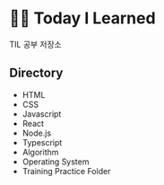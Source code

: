 # 👩‍🏫 Today I Learned

TIL 공부 저장소

## Directory

- HTML
- CSS
- Javascript
- React
- Node.js
- Typescript
- Algorithm
- Operating System
- Training Practice Folder
